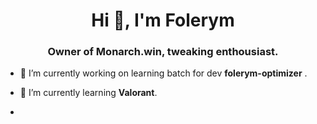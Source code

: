 <h1 align="center">Hi 👋, I'm Folerym</h1>
<h3 align="center"> Owner of Monarch.win, tweaking enthousiast.</h3>

<!-- <p align="left"> <a href="https://github.com/ryo-ma/github-profile-trophy"><img src="https://github-profile-trophy.vercel.app/?username=zusier" alt="zusier" /></a> </p> -->

- 🔭 I’m currently working on learning batch for dev **folerym-optimizer** .

- 🌱 I’m currently learning **Valorant**.

- 
